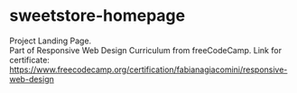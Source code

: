 # sweetstore-homepage
Project Landing Page.
<br>
Part of Responsive Web Design Curriculum from freeCodeCamp.
Link for certificate: https://www.freecodecamp.org/certification/fabianagiacomini/responsive-web-design
